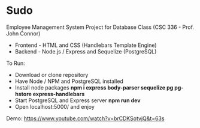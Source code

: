 # Sudo
Employee Management System Project for Database Class (CSC 336 - Prof. John Connor)

* Frontend - HTML and CSS (Handlebars Template Engine)
* Backend - Node.js / Express and Sequelize (PostgreSQL)

To Run:
* Download or clone repository
* Have Node / NPM and PostgreSQL installed 
* Install node packages **npm i express body-parser sequelize pg pg-hstore express-handlebars**
* Start PostgreSQL and Express server **npm run dev**
* Open localhost:5000/ and enjoy

Demo: https://www.youtube.com/watch?v=brCDKSotvjQ&t=63s



